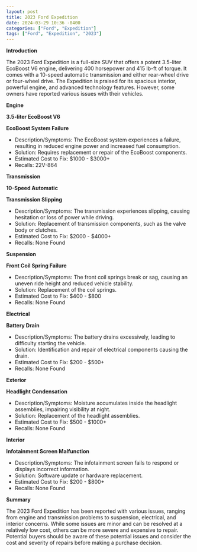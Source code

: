 ```yaml
---
layout: post
title: 2023 Ford Expedition
date: 2024-03-29 10:36 -0400
categories: ["Ford", "Expedition"]
tags: ["Ford", "Expedition", "2023"]
---
```

**Introduction**

The 2023 Ford Expedition is a full-size SUV that offers a potent 3.5-liter EcoBoost V6 engine, delivering 400 horsepower and 415 lb-ft of torque. It comes with a 10-speed automatic transmission and either rear-wheel drive or four-wheel drive. The Expedition is praised for its spacious interior, powerful engine, and advanced technology features. However, some owners have reported various issues with their vehicles.

**Engine**

**3.5-liter EcoBoost V6**

**EcoBoost System Failure**
* Description/Symptoms: The EcoBoost system experiences a failure, resulting in reduced engine power and increased fuel consumption.
* Solution: Requires replacement or repair of the EcoBoost components.
* Estimated Cost to Fix: $1000 - $3000+
* Recalls: 22V-864

**Transmission**

**10-Speed Automatic**

**Transmission Slipping**
* Description/Symptoms: The transmission experiences slipping, causing hesitation or loss of power while driving.
* Solution: Replacement of transmission components, such as the valve body or clutches.
* Estimated Cost to Fix: $2000 - $4000+
* Recalls: None Found

**Suspension**

**Front Coil Spring Failure**
* Description/Symptoms: The front coil springs break or sag, causing an uneven ride height and reduced vehicle stability.
* Solution: Replacement of the coil springs.
* Estimated Cost to Fix: $400 - $800
* Recalls: None Found

**Electrical**

**Battery Drain**
* Description/Symptoms: The battery drains excessively, leading to difficulty starting the vehicle.
* Solution: Identification and repair of electrical components causing the drain.
* Estimated Cost to Fix: $200 - $500+
* Recalls: None Found

**Exterior**

**Headlight Condensation**
* Description/Symptoms: Moisture accumulates inside the headlight assemblies, impairing visibility at night.
* Solution: Replacement of the headlight assemblies.
* Estimated Cost to Fix: $500 - $1000+
* Recalls: None Found

**Interior**

**Infotainment Screen Malfunction**
* Description/Symptoms: The infotainment screen fails to respond or displays incorrect information.
* Solution: Software update or hardware replacement.
* Estimated Cost to Fix: $200 - $800+
* Recalls: None Found

**Summary**

The 2023 Ford Expedition has been reported with various issues, ranging from engine and transmission problems to suspension, electrical, and interior concerns. While some issues are minor and can be resolved at a relatively low cost, others can be more severe and expensive to repair. Potential buyers should be aware of these potential issues and consider the cost and severity of repairs before making a purchase decision.
